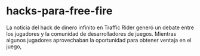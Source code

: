 # hacks-para-free-fire
La noticia del hack de dinero infinito en Traffic Rider generó un debate entre los jugadores y la comunidad de desarrolladores de juegos. Mientras algunos jugadores aprovechaban la oportunidad para obtener ventaja en el juego,
